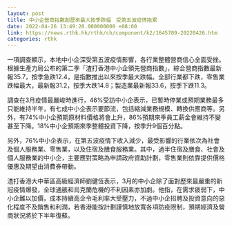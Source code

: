 ```yaml
---
layout: post
title: 中小企營商指數創歷來最大按季跌幅　受第五波疫情拖累
date: 2022-04-26 13:49:20.000000000 +08:00
link: https://news.rthk.hk/rthk/ch/component/k2/1645709-20220426.htm
categories: rthk
---
```


一項調查顯示，本地中小企深受第五波疫情影響，各行業整體營商信心全面受挫。根據生產力局公布的第二季「渣打香港中小企領先營商指數」，綜合營商指數最新報35.7，按季急跌12.4，是指數推出以來按季最大跌幅。全部行業都下跌，零售業跌幅最大，最新報31.2，按季大跌14.8；製造業最新報33.6，按季下跌11.3。

調查在3月疫情最嚴峻時進行，46%受訪中小企表示，已暫時停業或預期業務最多只能維持半年，有七成中小企表示要節流，包括縮減業務規模、轉換供應商等。另外，有74%中小企預期原材料價格將會上升，86%預期來季員工薪金會維持不變甚至下降。18%中小企預期來季整體投資下降，按季升9個百分點。

另外，76%中小企表示，在第五波疫情下收入減少，最受影響的行業依次為社會及個人服務業、零售業，以及住宿及膳食服務業。其中，過半住宿及膳食、社會及個人服務業的中小企，主要應對策略為申請政府資助計劃，零售業則依靠提供價格優惠及期望由消費券帶動。

渣打香港大中華區高級經濟師劉健恆表示，3月的中小企除了面對歷來最嚴重的新冠疫情爆發，全球通脹和烏克蘭危機的不利因素亦加劇。他指，在需求疲弱下，中小企難以加價，成本持續高企令毛利率大受壓力，不過中小企招聘及投資意向的惡化程度不及銷售和利潤，若香港能按計劃謹慎地放寬各項防疫限制，預期經濟及營商狀況將於下半年復蘇。
